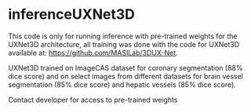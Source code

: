 # inferenceUXNet3D
This code is only for running inference with pre-trained weights for the UXNet3D architecture, all training was done with the code for UXNet3D available at: https://github.com/MASILab/3DUX-Net.

UXNet3D trained on ImageCAS dataset for coronary segmentation (88% dice score) and on select images from different datasets for brain vessel segmentation (85% dice score) and hepatic vessels (85% dice score).

Contact developer for access to pre-trained weights
